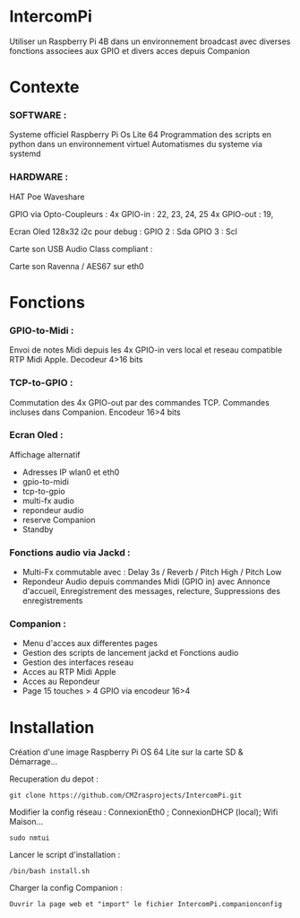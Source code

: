 # IntercomPi

Utiliser un Raspberry Pi 4B dans un environnement broadcast avec diverses fonctions associees aux GPIO et divers acces depuis Companion

# Contexte
### SOFTWARE :
Systeme officiel Raspberry Pi Os Lite 64
Programmation des scripts en python dans un environnement virtuel
Automatismes du systeme via systemd

### HARDWARE :

HAT Poe Waveshare

GPIO via Opto-Coupleurs :
4x GPIO-in : 22, 23, 24, 25
4x GPIO-out : 19, 

Ecran Oled 128x32 i2c pour debug :
GPIO 2 : Sda
GPIO 3 : Scl

Carte son USB Audio Class compliant :

Carte son Ravenna / AES67 sur eth0

# Fonctions

### GPIO-to-Midi : 
Envoi de notes Midi depuis les 4x GPIO-in vers local et reseau compatible RTP Midi Apple. Decodeur 4>16 bits

### TCP-to-GPIO : 
Commutation des 4x GPIO-out par des commandes TCP. Commandes incluses dans Companion. Encodeur 16>4 bits

### Ecran Oled : 
Affichage alternatif
  - Adresses IP wlan0 et eth0
  - gpio-to-midi
  - tcp-to-gpio
  - multi-fx audio
  - repondeur audio
  - reserve Companion
  - Standby

### Fonctions audio via Jackd :
  - Multi-Fx commutable avec : Delay 3s / Reverb / Pitch High / Pitch Low
  - Repondeur Audio depuis commandes Midi (GPIO in) avec Annonce d'accueil, Enregistrement des messages, relecture, Suppressions des enregistrements

### Companion :
  - Menu d'acces aux differentes pages
  - Gestion des scripts de lancement jackd et Fonctions audio
  - Gestion des interfaces reseau
  - Acces au RTP Midi Apple
  - Acces au Repondeur
  - Page 15 touches > 4 GPIO via encodeur 16>4


# Installation
  Création d'une image Raspberry Pi OS 64 Lite sur la carte SD & Démarrage...

  Recuperation du depot :
  
    git clone https://github.com/CMZrasprojects/IntercomPi.git

  Modifier la config réseau : ConnexionEth0 ; ConnexionDHCP (local); Wifi Maison...

    sudo nmtui
 
  Lancer le script d'installation :
  
    /bin/bash install.sh

  Charger la config Companion :

    Ouvrir la page web et "import" le fichier IntercomPi.companionconfig
